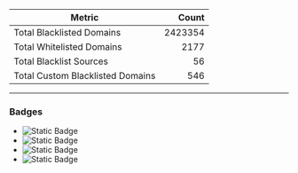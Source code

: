 | Metric | Count |
|--------|------:|
| Total Blacklisted Domains | 2423354 |
| Total Whitelisted Domains | 2177 |
| Total Blacklist Sources | 56 |
| Total Custom Blacklisted Domains | 546 |
---
### Badges
- ![Static Badge](https://img.shields.io/badge/blacklisted-2423354-cc0000)
- ![Static Badge](https://img.shields.io/badge/whitelisted-2177-00CC00)
- ![Static Badge](https://img.shields.io/badge/blacklists-56-000000)
- ![Static Badge](https://img.shields.io/badge/custom_blacklisted-546-000000)
